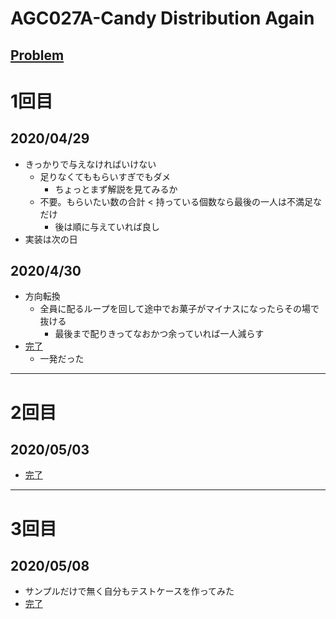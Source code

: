 # AGC027A-Candy Distribution Again
[Problem](https://atcoder.jp/contests/agc027/tasks/agc027_a)
-----
# 1回目
## 2020/04/29
* きっかりで与えなければいけない
    * 足りなくてももらいすぎでもダメ
        * ちょっとまず解説を見てみるか
    * 不要。もらいたい数の合計 < 持っている個数なら最後の一人は不満足なだけ
        * 後は順に与えていれば良し
* 実装は次の日
## 2020/4/30
* 方向転換
    * 全員に配るループを回して途中でお菓子がマイナスになったらその場で抜ける
        * 最後まで配りきってなおかつ余っていれば一人減らす
* [完了](https://atcoder.jp/contests/agc027/submissions/12514913)
    * 一発だった
-----
# 2回目
## 2020/05/03
* [完了](https://atcoder.jp/contests/agc027/submissions/12702340)
-----
# 3回目
## 2020/05/08
* サンプルだけで無く自分もテストケースを作ってみた
* [完了](https://atcoder.jp/contests/agc027/submissions/12952757)
